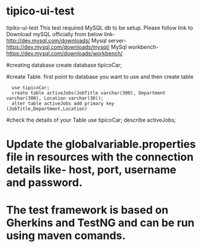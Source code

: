 # tipico-ui-test
tipiko-ui-test
This test required MySQL db to be setup. Please follow link to 
Download mySQL officially from below link- http://dev.mysql.com/downloads/
Mysql server- https://dev.mysql.com/downloads/mysql/
MySql workbench- https://dev.mysql.com/downloads/workbench/

#creating database
  create database tipicoCar;

#create Table. first point to database you want to use and then create table

      use tipicoCar;
      create table activeJobs(JobTitle varchar(300), Department varchar(300), Location varchar(30));
      alter table activeJobs add primary key (JobTitle,Department,Location)

#check the details of your Table
      use tipicoCar;
      describe activeJobs;
      
# Update the globalvariable.properties file in resources with the connection details like- host, port, username and password.

# The test framework is based on Gherkins and TestNG and can be run using maven comands.



